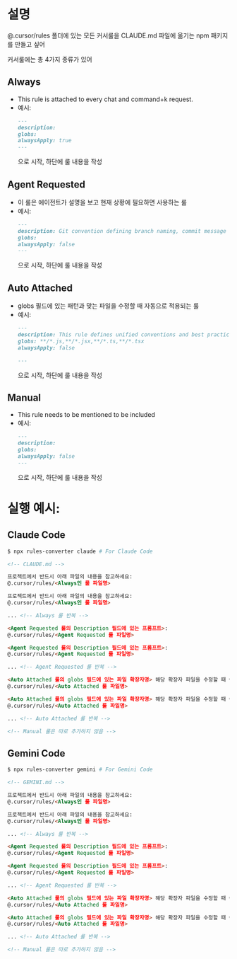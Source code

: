 # 설명

@.cursor/rules 폴더에 있는 모든 커서룰을 CLAUDE.md 파일에 옮기는 npm 패키지를 만들고 싶어

커서룰에는 총 4가지 종류가 있어

## Always

- This rule is attached to every chat and command+k request.
- 예시:
  ```markdown
  ---
  description:
  globs:
  alwaysApply: true
  ---
  ```
  으로 시작, 하단에 룰 내용을 작성

## Agent Requested

- 이 룰은 에이전트가 설명을 보고 현재 상황에 필요하면 사용하는 룰
- 예시:
  ```markdown
  ---
  description: Git convention defining branch naming, commit message format, and issue labeling based on GitFlow and Conventional Commits.
  globs:
  alwaysApply: false
  ---
  ```
  으로 시작, 하단에 룰 내용을 작성

## Auto Attached

- globs 필드에 있는 패턴과 맞는 파일을 수정할 때 자동으로 적용되는 룰
- 예시:
  ```markdown
  ---
  description: This rule defines unified conventions and best practices for building scalable, maintainable, and consistent fullstack applications with Next.js, covering file naming, directory structure, component architecture, and technology stack guidelines based on React 19 and Next.js 15.
  globs: **/*.js,**/*.jsx,**/*.ts,**/*.tsx
  alwaysApply: false

  ---
  ```
  으로 시작, 하단에 룰 내용을 작성

## Manual

- This rule needs to be mentioned to be included
- 예시:
  ```markdown
  ---
  description:
  globs:
  alwaysApply: false
  ---
  ```
  으로 시작, 하단에 룰 내용을 작성

# 실행 예시:

## Claude Code
```bash
$ npx rules-converter claude # For Claude Code
```

```markdown
<!-- CLAUDE.md -->

프로젝트에서 반드시 아래 파일의 내용을 참고하세요:
@.cursor/rules/<Always인 룰 파일명>

프로젝트에서 반드시 아래 파일의 내용을 참고하세요:
@.cursor/rules/<Always인 룰 파일명>

... <!-- Always 룰 반복 -->

<Agent Requested 룰의 Description 필드에 있는 프롬프트>:
@.cursor/rules/<Agent Requested 룰 파일명>

<Agent Requested 룰의 Description 필드에 있는 프롬프트>:
@.cursor/rules/<Agent Requested 룰 파일명>

... <!-- Agent Requested 룰 반복 -->

<Auto Attached 룰의 globs 필드에 있는 파일 확장자명> 해당 확장자 파일을 수정할 때 아래의 룰을 적용하세요:
@.cursor/rules/<Auto Attached 룰 파일명>

<Auto Attached 룰의 globs 필드에 있는 파일 확장자명> 해당 확장자 파일을 수정할 때 아래의 룰을 적용하세요:
@.cursor/rules/<Auto Attached 룰 파일명>

... <!-- Auto Attached 룰 반복 -->

<!-- Manual 룰은 따로 추가하지 않음 -->

```


## Gemini Code
```bash
$ npx rules-converter gemini # For Gemini Code
```

```markdown
<!-- GEMINI.md -->

프로젝트에서 반드시 아래 파일의 내용을 참고하세요:
@.cursor/rules/<Always인 룰 파일명>

프로젝트에서 반드시 아래 파일의 내용을 참고하세요:
@.cursor/rules/<Always인 룰 파일명>

... <!-- Always 룰 반복 -->

<Agent Requested 룰의 Description 필드에 있는 프롬프트>:
@.cursor/rules/<Agent Requested 룰 파일명>

<Agent Requested 룰의 Description 필드에 있는 프롬프트>:
@.cursor/rules/<Agent Requested 룰 파일명>

... <!-- Agent Requested 룰 반복 -->

<Auto Attached 룰의 globs 필드에 있는 파일 확장자명> 해당 확장자 파일을 수정할 때 아래의 룰을 적용하세요:
@.cursor/rules/<Auto Attached 룰 파일명>

<Auto Attached 룰의 globs 필드에 있는 파일 확장자명> 해당 확장자 파일을 수정할 때 아래의 룰을 적용하세요:
@.cursor/rules/<Auto Attached 룰 파일명>

... <!-- Auto Attached 룰 반복 -->

<!-- Manual 룰은 따로 추가하지 않음 -->

```
